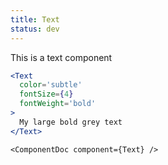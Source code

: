 ```yaml
---
title: Text
status: dev
---
```


This is a text component

```.jsx
<Text
  color='subtle'
  fontSize={4}
  fontWeight='bold'
>
  My large bold grey text
</Text>
```

```!jsx
<ComponentDoc component={Text} />
```